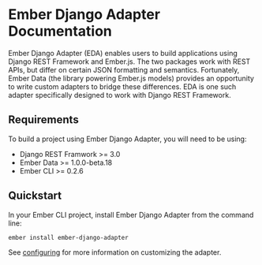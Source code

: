 # Ember Django Adapter Documentation

Ember Django Adapter (EDA) enables users to build applications using Django REST Framework and
Ember.js.  The two packages work with REST APIs, but differ on certain JSON formatting and
semantics.  Fortunately, Ember Data (the library powering Ember.js models) provides an opportunity
to write custom adapters to bridge these differences.  EDA is one such adapter specifically
designed to work with Django REST Framework.


## Requirements

To build a project using Ember Django Adapter, you will need to be using:

* Django REST Framwork >= 3.0
* Ember Data >= 1.0.0-beta.18
* Ember CLI >= 0.2.6


## Quickstart

In your Ember CLI project, install Ember Django Adapter from the command line:

```bash
ember install ember-django-adapter
```

See [configuring](configuring.md) for more information on customizing the adapter.
